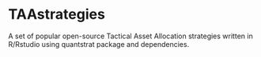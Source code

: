 # TAAstrategies
A set of popular open-source Tactical Asset Allocation strategies written in R/Rstudio using quantstrat package and dependencies. 
